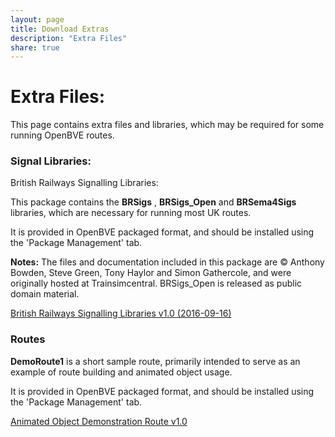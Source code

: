```yaml
---
layout: page
title: Download Extras
description: "Extra Files"
share: true
---
```


# Extra Files:

This page contains extra files and libraries, which may be required for some running OpenBVE routes.

### Signal Libraries:

British Railways Signalling Libraries:

This package contains the __BRSigs__ , __BRSigs_Open__ and __BRSema4Sigs__ libraries, which are necessary for running most UK routes.

It is provided in OpenBVE packaged format, and should be installed using the 'Package Management' tab.

**Notes:**
The files and documentation included in this package are © Anthony Bowden, Steve Green, Tony Haylor and Simon Gathercole, and were originally hosted at Trainsimcentral.
BRSigs_Open is released as public domain material.

<a href="http://www.openbve-project.net/files/BRSignals.zip" class="btn btn-info">British Railways Signalling Libraries v1.0 (2016-09-16)</a>

### Routes

__DemoRoute1__ is a short sample route, primarily intended to serve as an example of route building and animated object usage. 

It is provided in OpenBVE packaged format, and should be installed using the 'Package Management' tab.

<a href="http://www.openbve-project.net/files/DemoRoute1.zip" class="btn btn-info">Animated Object Demonstration Route v1.0</a>
